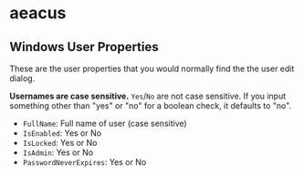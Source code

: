 # aeacus

## Windows User Properties

These are the user properties that you would normally find the the user edit dialog.

**Usernames are case sensitive.** `Yes`/`No` are not case sensitive. If you input something other than "yes" or "no" for a boolean check, it defaults to "no".

-   `FullName`: Full name of user (case sensitive)
-   `IsEnabled`: Yes or No
-   `IsLocked`: Yes or No
-   `IsAdmin`: Yes or No
-   `PasswordNeverExpires`: Yes or No
